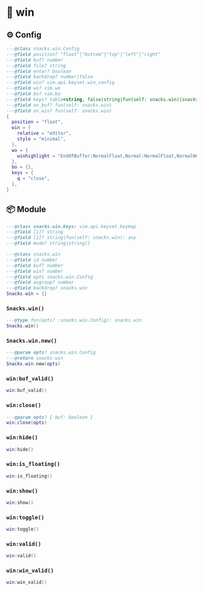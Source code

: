 # 🍿 win

<!-- docgen -->

## ⚙️ Config

```lua
---@class snacks.win.Config
---@field position? "float"|"bottom"|"top"|"left"|"right"
---@field buf? number
---@field file? string
---@field enter? boolean
---@field backdrop? number|false
---@field win? vim.api.keyset.win_config
---@field wo? vim.wo
---@field bo? vim.bo
---@field keys? table<string, false|string|fun(self: snacks.win)|snacks.win.Keys>
---@field on_buf? fun(self: snacks.win)
---@field on_win? fun(self: snacks.win)
{
  position = "float",
  win = {
    relative = "editor",
    style = "minimal",
  },
  wo = {
    winhighlight = "EndOfBuffer:NormalFloat,Normal:NormalFloat,NormalNC:NormalFloat",
  },
  bo = {},
  keys = {
    q = "close",
  },
}
```

## 📦 Module

```lua
---@class snacks.win.Keys: vim.api.keyset.keymap
---@field [1]? string
---@field [2]? string|fun(self: snacks.win): any
---@field mode? string|string[]
```

```lua
---@class snacks.win
---@field id number
---@field buf? number
---@field win? number
---@field opts snacks.win.Config
---@field augroup? number
---@field backdrop? snacks.win
Snacks.win = {}
```

### `Snacks.win()`

```lua
---@type fun(opts? :snacks.win.Config): snacks.win
Snacks.win()
```

### `Snacks.win.new()`

```lua
---@param opts? snacks.win.Config
---@return snacks.win
Snacks.win.new(opts)
```

### `win:buf_valid()`

```lua
win:buf_valid()
```

### `win:close()`

```lua
---@param opts? { buf: boolean }
win:close(opts)
```

### `win:hide()`

```lua
win:hide()
```

### `win:is_floating()`

```lua
win:is_floating()
```

### `win:show()`

```lua
win:show()
```

### `win:toggle()`

```lua
win:toggle()
```

### `win:valid()`

```lua
win:valid()
```

### `win:win_valid()`

```lua
win:win_valid()
```
